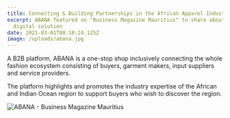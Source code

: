 ```yaml
---
title: Connecting & Building Partnerships in the African Apparel Industry
excerpt: ABANA featured on "Business Magazine Mauritius" to share about our
  digital solution
date: 2021-03-01T08:10:24.125Z
image: /uploads/abana.jpg
---
```

A B2B platform, ABANA is a one-stop shop inclusively connecting the whole fashion ecosystem consisting of buyers, garment makers, input suppliers and service providers.

The platform highlights and promotes the industry expertise of the African and Indian Ocean region to support buyers who wish to discover the region.





![](/uploads/actu-e-commerce-abana-ok.jpg "ABANA - Business Magazine Mauritius")